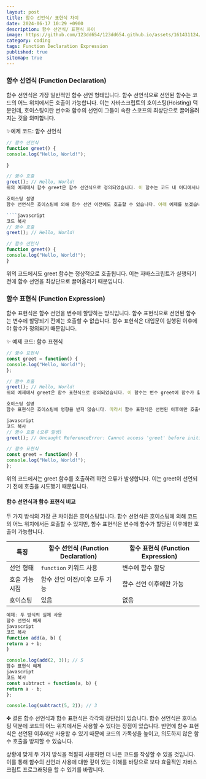 ```yaml
---
layout: post
title: 함수 선언식/ 표현식 차이
date: 2024-06-17 10:29 +0900
description: 함수 선언식/ 표현식 차이
image: https://github.com/123dd654/123dd654.github.io/assets/161431124/be6ff23b-f5fd-4450-8a96-bc7d203324b4
category: coding
tags: Function Declaration Expression
published: true
sitemap: true
---
```


### 함수 선언식 (Function Declaration)

함수 선언식은 가장 일반적인 함수 선언 형태입니다.
함수 선언식으로 선언된 함수는 코드의 어느 위치에서든 호출이 가능합니다.
이는 자바스크립트의 호이스팅(Hoisting) 덕분인데, 호이스팅이란 변수와 함수의 선언이 그들이 속한 스코프의 최상단으로 끌어올려지는 것을 의미합니다.

✨예제 코드: 함수 선언식

`````javascript
// 함수 선언식
function greet() {
console.log("Hello, World!");

}

// 함수 호출
greet(); // Hello, World!
위의 예제에서 함수 greet은 함수 선언식으로 정의되었습니다. 이 함수는 코드 내 어디에서나 호출할 수 있습니다.

호이스팅 설명
함수 선언식은 호이스팅에 의해 함수 선언 이전에도 호출할 수 있습니다. 아래 예제를 보겠습니다.

````javascript
코드 복사
// 함수 호출
greet(); // Hello, World!

// 함수 선언식
function greet() {
console.log("Hello, World!");
}
`````

위의 코드에서도 greet 함수는 정상적으로 호출됩니다.
이는 자바스크립트가 실행되기 전에 함수 선언을 최상단으로 끌어올리기 때문입니다.

### 함수 표현식 (Function Expression)

함수 표현식은 함수 선언을 변수에 할당하는 방식입니다.
함수 표현식으로 선언된 함수는 변수에 할당되기 전에는 호출할 수 없습니다.
함수 표현식은 대입문이 실행된 이후에야 함수가 정의되기 때문입니다.

✨ 예제 코드: 함수 표현식

```javascript
// 함수 표현식
const greet = function() {
console.log("Hello, World!");
};

// 함수 호출
greet(); // Hello, World!
위의 예제에서 greet은 함수 표현식으로 정의되었습니다. 이 함수는 변수 greet에 함수가 할당된 이후에만 호출할 수 있습니다.

호이스팅 설명
함수 표현식은 호이스팅에 영향을 받지 않습니다. 따라서 함수 표현식은 선언된 이후에만 호출이 가능합니다.

javascript
코드 복사
// 함수 호출 (오류 발생)
greet(); // Uncaught ReferenceError: Cannot access 'greet' before initialization

// 함수 표현식
const greet = function() {
console.log("Hello, World!");
};
```

위의 코드에서는 greet 함수를 호출하려 하면 오류가 발생합니다.
이는 greet이 선언되기 전에 호출을 시도했기 때문입니다.

#### 함수 선언식과 함수 표현식 비교

두 가지 방식의 가장 큰 차이점은 호이스팅입니다.
함수 선언식은 호이스팅에 의해 코드의 어느 위치에서든 호출할 수 있지만, 함수 표현식은 변수에 함수가 할당된 이후에만 호출이 가능합니다.

| 특징           | 함수 선언식 (Function Declaration) | 함수 표현식 (Function Expression) |
| -------------- | ---------------------------------- | --------------------------------- |
| 선언 형태      | `function` 키워드 사용             | 변수에 함수 할당                  |
| 호출 가능 시점 | 함수 선언 이전/이후 모두 가능      | 함수 선언 이후에만 가능           |
| 호이스팅       | 있음                               | 없음                              |

```javascript
예제: 두 방식의 실제 사용
함수 선언식 예제
javascript
코드 복사
function add(a, b) {
return a + b;
}

console.log(add(2, 3)); // 5
함수 표현식 예제
javascript
코드 복사
const subtract = function(a, b) {
return a - b;
};

console.log(subtract(5, 2)); // 3
```

✤ 결론
함수 선언식과 함수 표현식은 각각의 장단점이 있습니다.
함수 선언식은 호이스팅 덕분에 코드의 어느 위치에서든 사용할 수 있다는 장점이 있습니다.
반면에 함수 표현식은 선언된 이후에만 사용할 수 있기 때문에 코드의 가독성을 높이고, 의도하지 않은 함수 호출을 방지할 수 있습니다.

상황에 맞게 두 가지 방식을 적절히 사용하면 더 나은 코드를 작성할 수 있을 것입니다.
이를 통해 함수의 선언과 사용에 대한 깊이 있는 이해를 바탕으로 보다 효율적인 자바스크립트 프로그래밍을 할 수 있기를 바랍니다.
